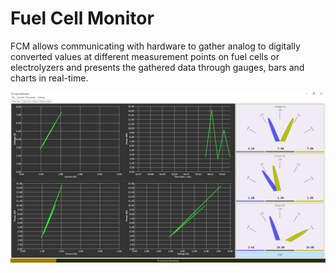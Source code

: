# Fuel Cell Monitor

FCM allows communicating with hardware to gather analog to digitally converted values at different measurement points on fuel cells or electrolyzers and presents the gathered data through gauges, bars and charts in real-time.

![Fuel Cell Monitor](./.bin/Screenshot.png)




